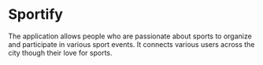 # Sportify
The application allows people who are passionate about sports to organize and participate in various sport events. It connects various users across the city though their love for sports.

